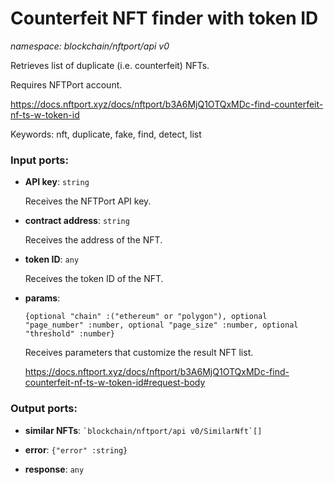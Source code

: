 # Counterfeit NFT finder with token ID

_namespace: blockchain/nftport/api v0_

Retrieves list of duplicate (i.e. counterfeit) NFTs. 

Requires NFTPort account.

https://docs.nftport.xyz/docs/nftport/b3A6MjQ1OTQxMDc-find-counterfeit-nf-ts-w-token-id

Keywords: nft, duplicate, fake, find, detect, list

### Input ports:

* __API key__: ` string `

    Receives the NFTPort API key.


* __contract address__: ` string `

    Receives the address of the NFT.


* __token ID__: ` any `

    Receives the token ID of the NFT.


* __params__: 
    ```
    {optional "chain" :("ethereum" or "polygon"), optional "page_number" :number, optional "page_size" :number, optional "threshold" :number}
    ```

    Receives parameters that customize the result NFT list.
    
    https://docs.nftport.xyz/docs/nftport/b3A6MjQ1OTQxMDc-find-counterfeit-nf-ts-w-token-id#request-body

### Output ports:

* __similar NFTs__: `` `blockchain/nftport/api v0/SimilarNft`[] ``


* __error__: ` {"error" :string} `


* __response__: ` any `

